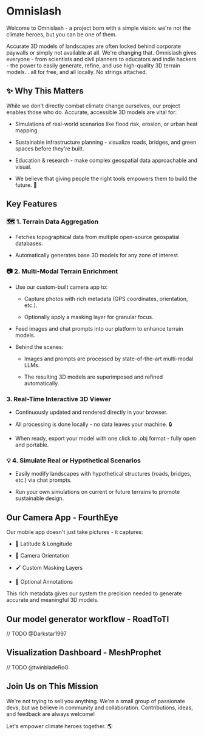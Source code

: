 # Omnislash

Welcome to Omnislash - a project born with a simple vision: we're not the climate heroes, but you can be one of them.

Accurate 3D models of landscapes are often locked behind corporate paywalls or simply not available at all. We're changing that. Omnislash gives everyone - from scientists and civil planners to educators and indie hackers - the power to easily generate, refine, and use high-quality 3D terrain models... all for free, and all locally. No strings attached.

## ✨ Why This Matters

While we don't directly combat climate change ourselves, our project enables those who do. Accurate, accessible 3D models are vital for:

- Simulations of real-world scenarios like flood risk, erosion, or urban heat mapping.

- Sustainable infrastructure planning - visualize roads, bridges, and green spaces before they're built.

- Education & research - make complex geospatial data approachable and visual.

- We believe that giving people the right tools empowers them to build the future. 🌱

## Key Features

### 🗺️ 1. Terrain Data Aggregation

- Fetches topographical data from multiple open-source geospatial databases.

- Automatically generates base 3D models for any zone of interest.

### 📷 2. Multi-Modal Terrain Enrichment

- Use our custom-built camera app to:

  - Capture photos with rich metadata (GPS coordinates, orientation, etc.).

  - Optionally apply a masking layer for granular focus.

- Feed images and chat prompts into our platform to enhance terrain models.

- Behind the scenes:

  - Images and prompts are processed by state-of-the-art multi-modal LLMs.

  - The resulting 3D models are superimposed and refined automatically.

### 3. Real-Time Interactive 3D Viewer

- Continuously updated and rendered directly in your browser.

- All processing is done locally - no data leaves your machine. 🔒

- When ready, export your model with one click to .obj format - fully open and portable.

### 💡 4. Simulate Real or Hypothetical Scenarios

- Easily modify landscapes with hypothetical structures (roads, bridges, etc.) via chat prompts.

- Run your own simulations on current or future terrains to promote sustainable design.

## Our Camera App - FourthEye

Our mobile app doesn't just take pictures - it captures:

- 📍 Latitude & Longitude

- 🧭 Camera Orientation

- 🖌️ Custom Masking Layers

- 📝 Optional Annotations

This rich metadata gives our system the precision needed to generate accurate and meaningful 3D models.

## Our model generator workflow - RoadToTI

// TODO @Darkstar1997

## Visualization Dashboard - MeshProphet

// TODO @twinbladeRoG

## Join Us on This Mission

We're not trying to sell you anything. We're a small group of passionate devs, but we believe in community and collaboration. Contributions, ideas, and feedback are always welcome!

Let's empower climate heroes together. 🌎
